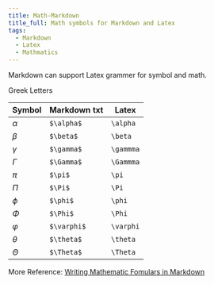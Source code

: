 ```yaml
---
title: Math-Markdown
title_full: Math symbols for Markdown and Latex
tags:
  - Markdown
  - Latex
  - Mathmatics
---
```


Markdown can support Latex grammer for symbol and math.

Greek Letters

| Symbol    | Markdown txt    | Latex         |
| --------- | --------------- | ------------- |
| $\alpha$  | ```$\alpha$```  | ```\alpha```  |
| $\beta$   | ```$\beta$```   | ```\beta```   |
| $\gamma$  | ```$\gamma$```  | ```\gammma``` |
| $\Gamma$  | ```$\Gamma$```  | ```\Gammma``` |
| $\pi$     | ```$\pi$```     | ```\pi```     |
| $\Pi$     | ```$\Pi$```     | ```\Pi```     |
| $\phi$    | ```$\phi$```    | ```\phi```    |
| $\Phi$    | ```$\Phi$```    | ```\Phi```    |
| $\varphi$ | ```$\varphi$``` | ```\varphi``` |
| $\theta$  | ```$\theta$```  | ```\theta```  |
| $\Theta$  | ```$\Theta$```  | ```\Theta```  |

More Reference:
[Writing Mathematic Fomulars in Markdown](https://csrgxtu.github.io/2015/03/20/Writing-Mathematic-Fomulars-in-Markdown/) 